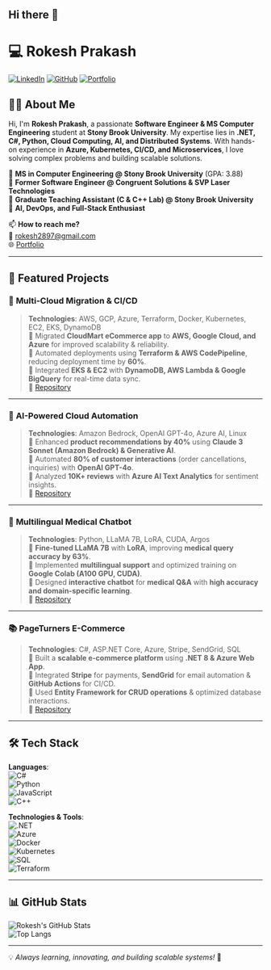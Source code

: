 ## Hi there 👋

<!--
**Rokesh28/Rokesh28** is a ✨ _special_ ✨ repository because its `README.md` (this file) appears on your GitHub profile.

Here are some ideas to get you started:

- 🔭 I’m currently working on ...
- 🌱 I’m currently learning ...
- 👯 I’m looking to collaborate on ...
- 🤔 I’m looking for help with ...
- 💬 Ask me about ...
- 📫 How to reach me: ...
- 😄 Pronouns: ...
- ⚡ Fun fact: ...
-->
# 💻 Rokesh Prakash

[![LinkedIn](https://img.shields.io/badge/LinkedIn-blue?logo=linkedin&style=for-the-badge)](https://linkedin.com/in/rokeshprakash)
[![GitHub](https://img.shields.io/badge/GitHub-black?logo=github&style=for-the-badge)](https://github.com/Rokesh28)
[![Portfolio](https://img.shields.io/badge/Portfolio-green?logo=internetexplorer&style=for-the-badge)](your-portfolio-link)

## 👨‍💻 About Me

Hi, I'm **Rokesh Prakash**, a passionate **Software Engineer & MS Computer Engineering** student at **Stony Brook University**. My expertise lies in **.NET, C#, Python, Cloud Computing, AI, and Distributed Systems**. With hands-on experience in **Azure, Kubernetes, CI/CD, and Microservices**, I love solving complex problems and building scalable solutions.  

🔹 **MS in Computer Engineering @ Stony Brook University** (GPA: 3.88)  
🔹 **Former Software Engineer @ Congruent Solutions & SVP Laser Technologies**  
🔹 **Graduate Teaching Assistant (C & C++ Lab) @ Stony Brook University**  
🔹 **AI, DevOps, and Full-Stack Enthusiast**  

📫 **How to reach me?**  
📧 rokesh2897@gmail.com  
🌐 [Portfolio](your-portfolio-link)  

---

## 🚀 Featured Projects  

### 📌 **Multi-Cloud Migration & CI/CD**
> **Technologies**: AWS, GCP, Azure, Terraform, Docker, Kubernetes, EC2, EKS, DynamoDB  
🔹 Migrated **CloudMart eCommerce app** to **AWS, Google Cloud, and Azure** for improved scalability & reliability.  
🔹 Automated deployments using **Terraform & AWS CodePipeline**, reducing deployment time by **60%**.  
🔹 Integrated **EKS & EC2** with **DynamoDB, AWS Lambda & Google BigQuery** for real-time data sync.  
🔗 [Repository](your-github-repo-link)

---

### 🤖 **AI-Powered Cloud Automation**
> **Technologies**: Amazon Bedrock, OpenAI GPT-4o, Azure AI, Linux  
🔹 Enhanced **product recommendations by 40%** using **Claude 3 Sonnet (Amazon Bedrock) & Generative AI**.  
🔹 Automated **80% of customer interactions** (order cancellations, inquiries) with **OpenAI GPT-4o**.  
🔹 Analyzed **10K+ reviews** with **Azure AI Text Analytics** for sentiment insights.  
🔗 [Repository](your-github-repo-link)

---

### 🏥 **Multilingual Medical Chatbot**
> **Technologies**: Python, LLaMA 7B, LoRA, CUDA, Argos  
🔹 **Fine-tuned LLaMA 7B** with **LoRA**, improving **medical query accuracy by 63%**.  
🔹 Implemented **multilingual support** and optimized training on **Google Colab (A100 GPU, CUDA)**.  
🔹 Designed **interactive chatbot** for **medical Q&A** with **high accuracy and domain-specific learning**.  
🔗 [Repository](your-github-repo-link)

---

### 📚 **PageTurners E-Commerce**
> **Technologies**: C#, ASP.NET Core, Azure, Stripe, SendGrid, SQL  
🔹 Built a **scalable e-commerce platform** using **.NET 8 & Azure Web App**.  
🔹 Integrated **Stripe** for payments, **SendGrid** for email automation & **GitHub Actions** for CI/CD.  
🔹 Used **Entity Framework for CRUD operations** & optimized database interactions.  
🔗 [Repository](your-github-repo-link)

---

## 🛠️ Tech Stack  

**Languages**:  
![C#](https://img.shields.io/badge/C%23-%23239120.svg?style=for-the-badge&logo=c-sharp&logoColor=white)  
![Python](https://img.shields.io/badge/Python-%233776AB.svg?style=for-the-badge&logo=python&logoColor=white)  
![JavaScript](https://img.shields.io/badge/JavaScript-%23F7DF1E.svg?style=for-the-badge&logo=javascript&logoColor=black)  
![C++](https://img.shields.io/badge/C++-%2300599C.svg?style=for-the-badge&logo=c%2B%2B&logoColor=white)

**Technologies & Tools**:  
![.NET](https://img.shields.io/badge/.NET-%23512BD4.svg?style=for-the-badge&logo=.net&logoColor=white)  
![Azure](https://img.shields.io/badge/Azure-%230072C6.svg?style=for-the-badge&logo=microsoft-azure&logoColor=white)  
![Docker](https://img.shields.io/badge/Docker-%232496ED.svg?style=for-the-badge&logo=docker&logoColor=white)  
![Kubernetes](https://img.shields.io/badge/Kubernetes-%23326CE5.svg?style=for-the-badge&logo=kubernetes&logoColor=white)  
![SQL](https://img.shields.io/badge/SQL-%234479A1.svg?style=for-the-badge&logo=sqlite&logoColor=white)  
![Terraform](https://img.shields.io/badge/Terraform-%23623CE4.svg?style=for-the-badge&logo=terraform&logoColor=white)

---

## 📊 GitHub Stats  
![Rokesh's GitHub Stats](https://github-readme-stats.vercel.app/api?username=Rokesh28&show_icons=true&theme=dark&count_private=true)  
![Top Langs](https://github-readme-stats.vercel.app/api/top-langs/?username=Rokesh28&layout=compact&theme=dark)

---

💡 *Always learning, innovating, and building scalable systems!* 🚀  
